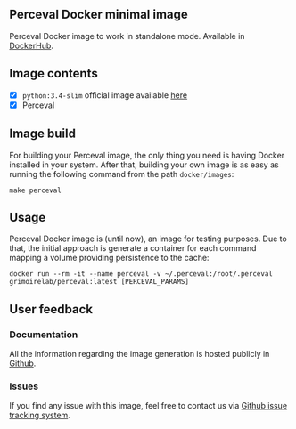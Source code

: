 ## Perceval Docker minimal image

Perceval Docker image to work in standalone mode. Available in [DockerHub](https://hub.docker.com/r/grimoirelab/perceval/).

## Image contents

- [x] `python:3.4-slim` official image available [here](https://hub.docker.com/_/python/)
- [x] Perceval

## Image build

For building your Perceval image, the only thing you need is having Docker installed in your system.
After that, building your own image is as easy as running the following command from the path `docker/images`:

```
make perceval
```

## Usage

Perceval Docker image is (until now), an image for testing purposes. Due to that, the initial approach is generate a container
for each command mapping a volume providing persistence to the cache:

```
docker run --rm -it --name perceval -v ~/.perceval:/root/.perceval grimoirelab/perceval:latest [PERCEVAL_PARAMS]
```

## User feedback

### Documentation

All the information regarding the image generation is hosted publicly in [Github](https://github.com/grimoirelab/perceval/tree/master/images/perceval).

### Issues

If you find any issue with this image, feel free to contact us via [Github issue tracking system](https://github.com/grimoirelab/perceval/issues).
